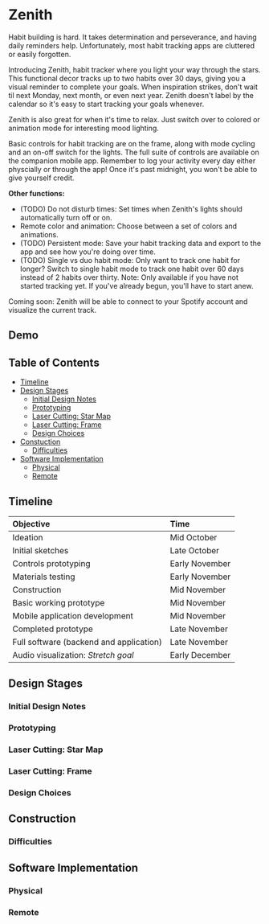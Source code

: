 # Zenith

Habit building is hard. It takes determination and perseverance, and having daily reminders help. Unfortunately, most habit tracking apps are cluttered or easily forgotten. 

Introducing Zenith, habit tracker where you light your way through the stars. This functional decor tracks up to two habits over 30 days, giving you a visual reminder to complete your goals. When inspiration strikes, don't wait til next Monday, next month, or even next year. Zenith doesn't label by the calendar so it's easy to start tracking your goals whenever. 

Zenith is also great for when it's time to relax. Just switch over to colored or animation mode for interesting mood lighting. 

Basic controls for habit tracking are on the frame, along with mode cycling and an on-off switch for the lights. The full suite of controls are available on the companion mobile app. Remember to log your activity every day either physcially or through the app! Once it's past midnight, you won't be able to give yourself credit. 

**Other functions:**
- (TODO) Do not disturb times: Set times when Zenith's lights should automatically turn off or on.
- Remote color and animation: Choose between a set of colors and animations.
- (TODO) Persistent mode: Save your habit tracking data and export to the app and see how you're doing over time.
- (TODO) Single vs duo habit mode: Only want to track one habit for longer? Switch to single habit mode to track one habit over 60 days instead of 2 habits over thirty. Note: Only available if you have not started tracking yet. If you've already begun, you'll have to start anew.

Coming soon: Zenith will be able to connect to your Spotify account and visualize the current track.

## Demo

## Table of Contents
- [Timeline](#timeline)
- [Design Stages](#design-stages)
    - [Initial Design Notes](#initial-design-notes)
    - [Prototyping](#prototyping)
    - [Laser Cutting: Star Map](#laser-cutting-star-map)
    - [Laser Cutting: Frame](#laser-cutting-frame)
    - [Design Choices](#design-choices)
- [Constuction](#construction)
    - [Difficulties](#difficulties)
- [Software Implementation](#software-implementation)
    - [Physical](#physical)
    - [Remote](#remote)

## Timeline

| Objective | Time |
| :--------- | :----- |
| Ideation | Mid October |
| Initial sketches | Late October |
| Controls prototyping | Early November
| Materials testing | Early November
| Construction | Mid November
| Basic working prototype | Mid November
| Mobile application development | Mid November
| Completed prototype | Late November
| Full software (backend and application) | Late November
| Audio visualization: *Stretch goal* | Early December


## Design Stages
### Initial Design Notes
### Prototyping
### Laser Cutting: Star Map
### Laser Cutting: Frame
### Design Choices


## Construction
### Difficulties

## Software Implementation
### Physical
### Remote
